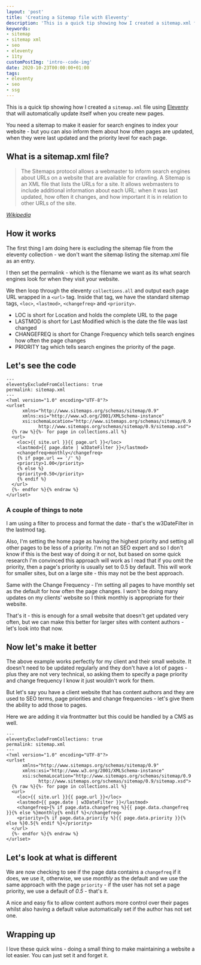 ```yaml
---
layout: 'post'
title: 'Creating a Sitemap file with Eleventy'
description: 'This is a quick tip showing how I created a sitemap.xml file using Eleventy that will automatically update itself when you create new pages'
keywords:
- sitemap
- sitemap xml
- seo
- eleventy
- 11ty
customPostImg: 'intro--code-img'
date: 2020-10-23T00:00:00+01:00
tags:
- eleventy
- seo
- ssg
---
```


This is a quick tip showing how I created a ```sitemap.xml``` file using [Eleventy](https://www.11ty.dev "Eleventy - the simpler static site generator") that will automatically update itself when you create new pages.

You need a sitemap to make it easier for search engines to index your website - but you can also inform them about how often pages are updated, when they were last updated and the priority level for each page.


## What is a sitemap.xml file?

>The Sitemaps protocol allows a webmaster to inform search engines about URLs on a website that are available for crawling. A Sitemap is an XML file that lists the URLs for a site. It allows webmasters to include additional information about each URL: when it was last updated, how often it changes, and how important it is in relation to other URLs of the site.

*[Wikipedia](https://en.wikipedia.org/wiki/Sitemaps)*

## How it works

The first thing I am doing here is excluding the sitemap file from the eleventy collection - we don't want the sitemap listing the sitemap.xml file as an entry.

I then set the permalink - which is the filename we want as its what search engines look for when they visit your website.

We then loop through the eleventy ```collections.all``` and output each page URL wrapped in a ```<url>``` tag. Inside that tag, we have the standard sitemap tags, ```<loc>```, ```<lastmod>```, ```<changefreq>``` and ```<priority>```.

- LOC is short for Location and holds the complete URL to the page
- LASTMOD is short for Last Modified which is the date the file was last changed
- CHANGEFREQ is short for Change Frequency which tells search engines how often the page changes
- PRIORITY tag which tells search engines the priority of the page.

## Let's see the code

```
---
eleventyExcludeFromCollections: true
permalink: sitemap.xml
---
<?xml version="1.0" encoding="UTF-8"?>
<urlset
      xmlns="http://www.sitemaps.org/schemas/sitemap/0.9"
      xmlns:xsi="http://www.w3.org/2001/XMLSchema-instance"
      xsi:schemaLocation="http://www.sitemaps.org/schemas/sitemap/0.9
            http://www.sitemaps.org/schemas/sitemap/0.9/sitemap.xsd">
  {% raw %}{%- for page in collections.all %}
  <url>
    <loc>{{ site.url }}{{ page.url }}</loc>
    <lastmod>{{ page.date | w3DateFilter }}</lastmod>
    <changefreq>monthly</changefreq>
    {% if page.url == '/' %}
    <priority>1.00</priority>
    {% else %}
    <priority>0.50</priority>
    {% endif %}
  </url>
  {%- endfor %}{% endraw %}
</urlset>
```

### A couple of things to note

I am using a filter to process and format the date - that's the w3DateFilter in the lastmod tag.

Also, I'm setting the home page as having the highest priority and setting all other pages to be less of a priority. I'm not an SEO expert and so I don't know if this is the best way of doing it or not, but based on some quick research I'm convinced this approach will work as I read that if you omit the priority, then a page's priority is usually set to 0.5 by default. This will work for smaller sites, but on a large site - this may not be the best approach.

Same with the Change Frequency - I'm setting all pages to have monthly set as the default for how often the page changes. I won't be doing many updates on my clients' website so I think monthly is appropriate for their website.

That's it - this is enough for a small website that doesn't get updated very often, but we can make this better for larger sites with content authors - let's look into that now.

## Now let's make it better

The above example works perfectly for my client and their small website. It doesn't need to be updated regularly and they don't have a lot of pages - plus they are not very technical, so asking them to specify a page priority and change frequency I know it just wouldn't work for them.

But let's say you have a client website that has content authors and they are used to SEO terms, page priorities and change frequencies - let's give them the ability to add those to pages.

Here we are adding it via frontmatter but this could be handled by a CMS as well.

```
---
eleventyExcludeFromCollections: true
permalink: sitemap.xml
---
<?xml version="1.0" encoding="UTF-8"?>
<urlset
      xmlns="http://www.sitemaps.org/schemas/sitemap/0.9"
      xmlns:xsi="http://www.w3.org/2001/XMLSchema-instance"
      xsi:schemaLocation="http://www.sitemaps.org/schemas/sitemap/0.9
            http://www.sitemaps.org/schemas/sitemap/0.9/sitemap.xsd">
  {% raw %}{%- for page in collections.all %}
  <url>
    <loc>{{ site.url }}{{ page.url }}</loc>
    <lastmod>{{ page.date | w3DateFilter }}</lastmod>
    <changefreq>{% if page.data.changefreq %}{{ page.data.changefreq }}{% else %}monthly{% endif %}</changefreq>
    <priority>{% if page.data.priority %}{{ page.data.priority }}{% else %}0.5{% endif %}</priority>
  </url>
  {%- endfor %}{% endraw %}
</urlset>
```

## Let's look at what is different

We are now checking to see if the page data contains a ```changefreq``` if it does, we use it, otherwise, we use *monthly* as the default and we use the same approach with the page ```priority``` - if the user has not set a page priority, we use a default of *0.5* - that's it.

A nice and easy fix to allow content authors more control over their pages whilst also having a default value automatically set if the author has not set one.

## Wrapping up
I love these quick wins - doing a small thing to make maintaining a website a lot easier. You can just set it and forget it.
